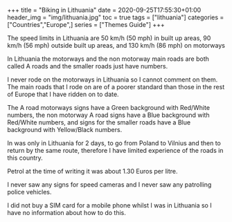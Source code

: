 +++
title = "Biking in Lithuania"
date = 2020-09-25T17:55:30+01:00
header_img = "img/lithuania.jpg"
toc = true
tags = ["lithuania"]
categories = ["Countries","Europe",]
series = ["Themes Guide"]
+++

The speed limits in Lithuania are 50 km/h (50 mph) in built up areas, 90 km/h (56 mph) outside built up areas, and 130 km/h (86 mph) on motorways

In Lithuania the motorways and the non motorway main roads are both called A roads and the smaller roads just have numbers.

I never rode on the motorways in Lithuania so I cannot comment on them. The main roads that I rode on are of a poorer standard than those in the rest of Europe that I have ridden on to date.

The A road motorways signs have a Green background with Red/White numbers, the non motorway A road signs have a Blue background with Red/White numbers, and signs for the smaller roads have a Blue background with Yellow/Black numbers.

In was only in Lithuania for 2 days, to go from Poland to Vilnius and then to return by the same route, therefore I have limited experience of the roads in this country.

Petrol at the time of writing it was about 1.30 Euros per litre.

I never saw any signs for speed cameras and I never saw any patrolling police vehicles.

I did not buy a SIM card for a mobile phone whilst I was in Lithuania so I have no information about how to do this.
